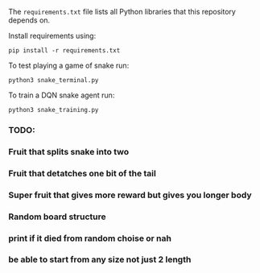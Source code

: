 The `requirements.txt` file lists all Python libraries that this repository depends on.

Install requirements using:
```
pip install -r requirements.txt
```

To test playing a game of snake run:
```
python3 snake_terminal.py
```

To train a DQN snake agent run:
```
python3 snake_training.py
```

### TODO:
###     Fruit that splits snake into two
###     Fruit that detatches one bit of the tail
###     Super fruit that gives more reward but gives you longer body
###     Random board structure
###
###     print if it died from random choise or nah
###     be able to start from any size not just 2 length
